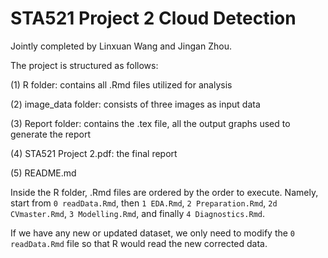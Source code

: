 # STA521 Project 2 Cloud Detection

Jointly completed by Linxuan Wang and Jingan Zhou.

The project is structured as follows:

(1) R folder: contains all .Rmd files utilized for analysis

(2) image_data folder: consists of three images as input data

(3) Report folder: contains the .tex file, all the output graphs used to generate the report

(4) STA521 Project 2.pdf: the final report

(5) README.md

Inside the R folder, .Rmd files are ordered by the order to execute. Namely, start from `0 readData.Rmd`, then `1 EDA.Rmd`, `2 Preparation.Rmd`, `2d CVmaster.Rmd`, `3 Modelling.Rmd`, and finally `4 Diagnostics.Rmd`.

If we have any new or updated dataset, we only need to modify the `0 readData.Rmd` file so that R would read the new corrected data.
